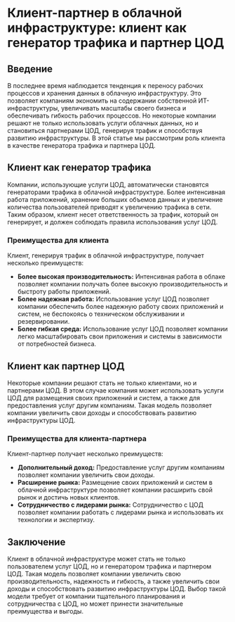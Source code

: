 # Клиент-партнер в облачной инфраструктуре: клиент как генератор трафика и партнер ЦОД

## Введение

В последнее время наблюдается тенденция к переносу рабочих процессов и хранения данных в облачную инфраструктуру. Это позволяет компаниям экономить на содержании собственной ИТ-инфраструктуры, увеличивать масштабы своего бизнеса и обеспечивать гибкость рабочих процессов. Но некоторые компании решают не только использовать услуги облачных данных, но и становиться партнерами ЦОД, генерируя трафик и способствуя развитию инфраструктуры. В этой статье мы рассмотрим роль клиента в качестве генератора трафика и партнера ЦОД.

## Клиент как генератор трафика

Компании, использующие услуги ЦОД, автоматически становятся генераторами трафика в облачной инфраструктуре. Более интенсивная работа приложений, хранение больших объемов данных и увеличение количества пользователей приводят к увеличению трафика в сети. Таким образом, клиент несет ответственность за трафик, который он генерирует, и должен соблюдать правила использования услуг ЦОД.

### Преимущества для клиента

Клиент, генерируя трафик в облачной инфраструктуре, получает несколько преимуществ:

- **Более высокая производительность:** Интенсивная работа в облаке позволяет компании получать более высокую производительность и быстроту работы приложений.
- **Более надежная работа:** Использование услуг ЦОД позволяет компании обеспечить более надежную работу своих приложений и систем, не беспокоясь о техническом обслуживании и резервировании.
- **Более гибкая среда:** Использование услуг ЦОД позволяет компании легко масштабировать свои приложения и системы в зависимости от потребностей бизнеса.

## Клиент как партнер ЦОД

Некоторые компании решают стать не только клиентами, но и партнерами ЦОД. В этом случае компания может использовать услуги ЦОД для размещения своих приложений и систем, а также для предоставления услуг другим компаниям. Такая модель позволяет компании увеличить свои доходы и способствовать развитию инфраструктуры ЦОД.

### Преимущества для клиента-партнера

Клиент-партнер получает несколько преимуществ:

- **Дополнительный доход:** Предоставление услуг другим компаниям позволяет компании увеличить свои доходы.
- **Расширение рынка:** Размещение своих приложений и систем в облачной инфраструктуре позволяет компании расширить свой рынок и достичь новых клиентов.
- **Сотрудничество с лидерами рынка:** Сотрудничество с ЦОД позволяет компании работать с лидерами рынка и использовать их технологии и экспертизу.

## Заключение

Клиент в облачной инфраструктуре может стать не только пользователем услуг ЦОД, но и генератором трафика и партнером ЦОД. Такая модель позволяет компании увеличить свою производительность, надежность и гибкость, а также увеличить свои доходы и способствовать развитию инфраструктуры ЦОД. Выбор такой модели требует от компании тщательного планирования и сотрудничества с ЦОД, но может принести значительные преимущества и выгоды.
